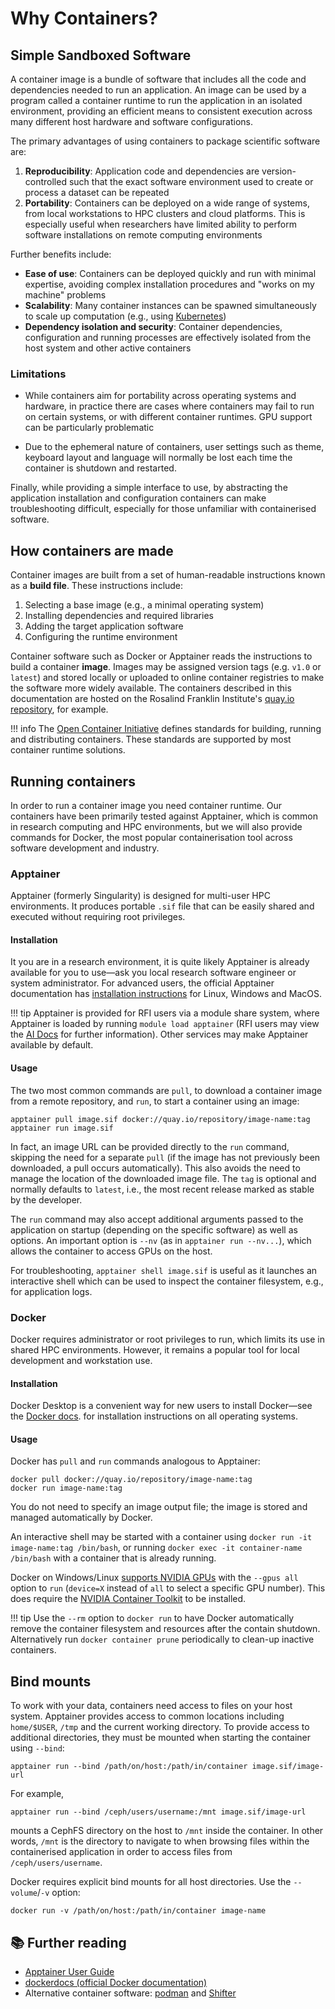 # Why Containers?
## Simple Sandboxed Software
A container image is a bundle of software that includes all the code and
dependencies needed to run an application.  An image can be used by a program
called a container runtime to run the application in an isolated environment,
providing an efficient means to consistent execution across many different host
hardware and software configurations.

The primary advantages of using containers to package scientific software are: 

1. **Reproducibility**: Application code and dependencies are
version-controlled such that the exact software environment used to create
or process a dataset can be repeated 
2. **Portability**: Containers can be deployed on a wide range of systems,
from local workstations to HPC clusters and cloud platforms. This is
especially useful when researchers have limited ability to perform
software installations on remote computing environments 

Further benefits include:

- **Ease of use**: Containers can be deployed quickly and run with
 minimal expertise, avoiding complex installation procedures and
  "works on my machine" problems 
- **Scalability**: Many container instances can be spawned simultaneously
 to scale up computation (e.g., using [Kubernetes](https://rosalindfranklininstitute.github.io/rsecon25-intro-to-kubernetes/why-kubernetes/))
- **Dependency isolation and security**: Container dependencies, configuration
   and running processes are effectively isolated from the host system and other 
   active containers
<!-- Efficiency: image layering and caching etc.-->
### Limitations

- While containers aim for portability across operating systems and hardware,
in practice there are cases where containers may fail to run on certain
systems, or with different container runtimes. GPU support can be particularly
problematic 
<!-- Most containers require some interaction with the host system and files, so are not completely isolated.-->
- Due to the ephemeral nature of containers, user settings such as
theme, keyboard layout and language will normally be lost each time the container
is shutdown and restarted.

Finally, while providing a simple interface to use, by abstracting 
the application installation and configuration containers can
make troubleshooting difficult, especially for those unfamiliar with
containerised software. 

## How containers are made
Container images are built from a set of human-readable instructions known as a 
**build file**. These instructions include:

1. Selecting a base image (e.g., a minimal operating system)
2. Installing dependencies and required libraries
3. Adding the target application software
4. Configuring the runtime environment

Container software such as Docker or Apptainer reads the
instructions to build a container **image**. Images may be assigned version tags
(e.g. `v1.0` or `latest`) and stored locally or uploaded to online container
registries to make the software more widely available. The containers described
in this documentation are hosted on the Rosalind Franklin Institute's [quay.io
repository](https://opencontainers.org/), for example.

!!! info
    The [Open Container Initiative](https://opencontainers.org/) defines
    standards for building, running and distributing containers. These
    standards are supported by most container runtime solutions. 

## Running containers 

In order to run a container image you need container runtime. Our containers
have been primarily tested against Apptainer, which is common in research
computing and HPC environments, but we will also provide commands for Docker,
the most popular containerisation tool across software development and industry.

### Apptainer
Apptainer (formerly Singularity) is designed for multi-user HPC environments.
It produces portable `.sif` file that can be
easily shared and executed without requiring root privileges.

#### Installation
It you are in a research environment, it is quite likely Apptainer is already
available for you to use&mdash;ask you local research software engineer or
system administrator. For advanced users, the official Apptainer documentation
has [installation
instructions](https://apptainer.org/docs/admin/main/installation.html) for
Linux, Windows and MacOS.

!!! tip
    Apptainer is provided for RFI users via a module share system, where
    Apptainer is loaded by running `module load apptainer` (RFI users may
    view the [AI Docs](https://aidocs.zaphod.rfi.ac.uk/Software/module-share/) for further
    information). Other services may make Apptainer available by default.

#### Usage
The two most common commands are `pull`, to download a container image from a
remote repository, and `run`, to start a container using an image:
```
apptainer pull image.sif docker://quay.io/repository/image-name:tag 
apptainer run image.sif
```
In fact, an image URL can be provided directly to the `run` command,
skipping the need for a separate `pull` (if the image has not previously
been downloaded, a pull occurs automatically). This also avoids the need
to manage the location of the downloaded image file. The `tag` is optional
and normally defaults to `latest`, i.e., the most recent release marked as stable
by the developer.

The `run` command may also accept additional arguments passed to
the application on startup (depending on the specific software)
as well as options. An important option is
 `--nv` (as in `apptainer run --nv...`),
which allows the container to access GPUs on the host.
 
For troubleshooting, `apptainer shell image.sif`
 is useful as it launches 
an interactive shell which can be used to inspect the container filesystem,
e.g., for application logs.
<!--(or `exec image-name /bin/bash`) --> 

<!-- cleanup, shutdown? -->

### Docker
Docker requires administrator or root privileges to run, which limits its use in
shared HPC environments. However, it remains a popular tool for local
development and workstation use.

#### Installation
Docker Desktop is a convenient way for new users to install
Docker&mdash;see  the [Docker docs](https://docs.docker.com/get-started/get-docker/).
for installation instructions on all operating systems.

#### Usage
Docker has `pull` and `run` commands analogous to Apptainer:
```
docker pull docker://quay.io/repository/image-name:tag 
docker run image-name:tag
```
You do not need to specify an image output file; the image
is stored and managed automatically by Docker.

An interactive shell may be 
started with a container using
`docker run -it image-name:tag /bin/bash`, or running
`docker exec -it container-name /bin/bash` with a container
that is already running.

Docker on Windows/Linux [supports NVIDIA
GPUs](https://docs.docker.com/desktop/features/gpu/) with the `--gpus all`
option to `run` (`device=X` instead of `all` to select a specific GPU
number). This does require the [NVIDIA Container
Toolkit](https://docs.nvidia.com/datacenter/cloud-native/container-toolkit/latest/index.html)
to be installed. 

!!! tip
    Use the `--rm` option to `docker run` to have Docker automatically remove
    the container filesystem and resources after the contain shutdown.
    Alternatively run `docker container prune` periodically to clean-up inactive
    containers.

## Bind mounts 
To work with your data, containers need access to files on your host system.
Apptainer provides access to common locations including `home/$USER`, `/tmp`
and the current working directory. To provide access to additional directories,
they must be mounted when starting the container using `--bind`:
```
apptainer run --bind /path/on/host:/path/in/container image.sif/image-url
```
For example,
```
apptainer run --bind /ceph/users/username:/mnt image.sif/image-url
```
mounts a CephFS directory on the host to `/mnt` inside the container. 
In other words, `/mnt` is the directory to navigate to when
browsing files within the containerised application in order
to access files from  `/ceph/users/username`.

Docker requires explicit bind mounts for all host directories. Use the 
`--volume`/`-v` option:
```
docker run -v /path/on/host:/path/in/container image-name
``` 

## 📚 Further reading
- [Apptainer User Guide](https://apptainer.org/docs/user/main/index.html)
- [dockerdocs (official Docker documentation)](https://docs.docker.com/)
- Alternative container software: [podman](https://podman.io/) and
  [Shifter](https://docs.nersc.gov/development/containers/shifter/)
